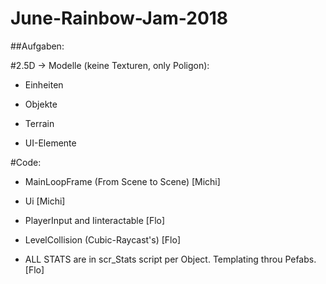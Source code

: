 # June-Rainbow-Jam-2018

##Aufgaben:

#2.5D -> Modelle (keine Texturen, only Poligon):

- Einheiten

- Objekte

- Terrain

- UI-Elemente

#Code:

- MainLoopFrame (From Scene to Scene) [Michi]

- Ui [Michi]

- PlayerInput and Iinteractable [Flo]

- LevelCollision (Cubic-Raycast's) [Flo]

- ALL STATS are in scr_Stats script per Object. Templating throu Pefabs. [Flo]

